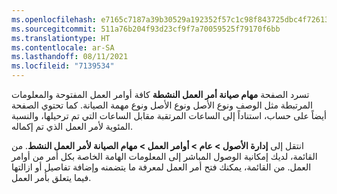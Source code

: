```yaml
---
ms.openlocfilehash: e7165c7187a39b30529a192352f57c1c98f843725dbc4f726134483977fd9035
ms.sourcegitcommit: 511a76b204f93d23cf9f7a70059525f79170f6bb
ms.translationtype: HT
ms.contentlocale: ar-SA
ms.lasthandoff: 08/11/2021
ms.locfileid: "7139534"
---
```

تسرد الصفحة **مهام صيانة أمر العمل النشطة** كافة أوامر العمل المفتوحة والمعلومات المرتبطة مثل الوصف ونوع الأصل ونوع الأصل ونوع مهمة الصيانة. كما تحتوي الصفحة أيضاً على حساب، استناداً إلى الساعات المرتقبة مقابل الساعات التي تم ترحيلها، والنسبة المئوية لأمر العمل الذي تم إكماله. 

انتقل إلى **إدارة الأصول > عام > أوامر العمل > مهام الصيانة لأمر العمل النشط**. من القائمة، لديك إمكانية الوصول المباشر إلى المعلومات الهامة الخاصة بكل أمر من أوامر العمل. من القائمة، يمكنك فتح أمر العمل لمعرفة ما يتضمنه وإضافة تفاصيل أو ازالتها فيما يتعلق بأمر العمل. 
 

